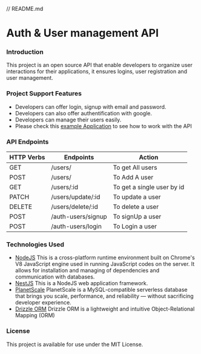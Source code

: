// README.md
# Auth & User management API
### Introduction
This project is an open source API that enable developers to organize user interactions for their applications, it ensures logins, user registration and user management. 
### Project Support Features
* Developers can offer login, signup with email and password.
* Developers can also offer authentification with google.
* Developers can manage their users easily.
* Please check this [example Application](https://github.com/MohamedRach/auth-and-user-management-app-example) to see how to work with the API
### API Endpoints
| HTTP Verbs | Endpoints | Action |
| --- | --- | --- |
| GET | /users/ | To get All users |
| POST | /users/ | To Add A user |
| GET | /users/:id | To get a single user by id |
| PATCH | /users/update/:id | To update a user |
| DELETE | /users/delete/:id | To delete a user|
| POST | /auth-users/signup | To signUp a user |
| POST | /auth-users/login| To Login a user |
### Technologies Used
* [NodeJS](https://nodejs.org/) This is a cross-platform runtime environment built on Chrome's V8 JavaScript engine used in running JavaScript codes on the server. It allows for installation and managing of dependencies and communication with databases.
* [NestJS](https://www.expresjs.org/) This is a NodeJS web application framework.
* [PlanetScale](https://planetscale.com/) PlanetScale is a MySQL-compatible serverless database that brings you scale, performance, and reliability — without sacrificing developer experience.
* [Drizzle ORM](https://orm.drizzle.team/) Drizzle ORM is a lightweight and intuitive Object-Relational Mapping (ORM) 

### License
This project is available for use under the MIT License.